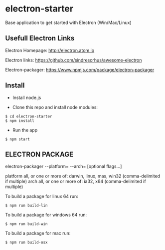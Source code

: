 # electron-starter
Base application to get started with Electron (Win/Mac/Linux)


## Usefull Electron Links

Electron Homepage: http://electron.atom.io

Electron links: https://github.com/sindresorhus/awesome-electron

Electron-packager: https://www.npmjs.com/package/electron-packager


## Install

* Install node.js

* Clone this repo and install node modules:

```
$ cd electron-starter
$ npm install

```

* Run the app

```
$ npm start
```

## ELECTRON PACKAGE

electron-packager <sourcedir> <appname> --platform=<platform> --arch=<arch> [optional flags...]

platform           all, or one or more of: darwin, linux, mas, win32 (comma-delimited if multiple)
arch               all, or one or more of: ia32, x64 (comma-delimited if multiple)

To build a package for linux 64 run:

```
$ npm run build-lin
```

To build a package for windows 64 run:

```
$ npm run build-win
```

To build a package for mac run:

```
$ npm run build-osx
```
